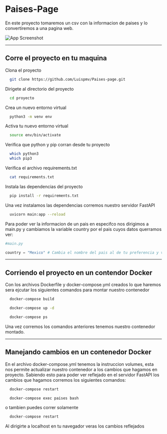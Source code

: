 # Paises-Page
En este proyecto tomaremos un csv con la informacion de paises y lo convertiremos a una pagina web.

![App Screenshot](https://i.imgur.com/Arc2Oq5.png)

***
## Corre el proyecto en tu maquina

Clona el proyecto

```bash
  git clone https://github.com/Luispmv/Paises-page.git
```

Dirigete al directorio del proyecto

```bash
  cd proyecto
```

Crea un nuevo entorno virtual
```bash
  python3 -m venv env
```

Activa tu nuevo entorno virtual
```bash
  source env/bin/activate
```

Verifica que python y pip corran desde tu proyecto
```bash
  which python3
  which pip3
```

Verifica el archivo requirements.txt

```bash
  cat requirements.txt
```

Instala las dependencias del proyecto

```bash
  pip install -r requirements.txt
```

Una vez instalamos las dependencias corremos nuestro servidor FastAPI
```bash
  uvicorn main:app --reload
```

Para poder ver la informacion de un pais en especifco nos dirigimos a main.py y cambiamos la variable country por el pais cuyos datos querramos ver:
```python
#main.py

country = "Mexico" # Cambia el nombre del pais al de tu preferencia y ve los cambios reflejados
```

***
## Corriendo el proyecto en un contendor Docker

Con los archivos Dockerfile y docker-compose.yml creados lo que haremos sera ejcutar los siguientes comandos para montar nuestro contenedor

```bash
  docker-compose build
```
```bash
  docker-compose up -d
```
```bash
  docker-compose ps
```

Una vez corremos los comandos anteriores tenemos nuestro contenedor montado.

***
## Manejando cambios en un contenedor Docker

En el archivo docker-compose.yml tenemos la instruccion volumes, esta nos permite actualizar nuestro contenedor a los cambios que hagamos en proyecto.
Sabiendo esto para poder ver reflejado en el servidor FastAPI los cambios que hagamos corremos los siguientes comandos:

```bash
  docker-compose restart
```
```bash
  docker-compose exec paises bash
```

o tambien puedes correr solamente
```bash
  docker-compose restart
```

Al dirigirte a localhost en tu navegador veras los cambios reflejados
